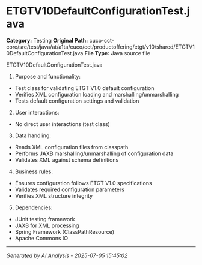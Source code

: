 # ETGTV10DefaultConfigurationTest.java

**Category:** Testing
**Original Path:** cuco-cct-core/src/test/java/at/a1ta/cuco/cct/productoffering/etgt/v10/shared/ETGTV10DefaultConfigurationTest.java
**File Type:** Java source file

ETGTV10DefaultConfigurationTest.java
1. Purpose and functionality:
- Test class for validating ETGT V1.0 default configuration
- Verifies XML configuration loading and marshalling/unmarshalling
- Tests default configuration settings and validation

2. User interactions:
- No direct user interactions (test class)

3. Data handling:
- Reads XML configuration files from classpath
- Performs JAXB marshalling/unmarshalling of configuration data
- Validates XML against schema definitions

4. Business rules:
- Ensures configuration follows ETGT V1.0 specifications
- Validates required configuration parameters
- Verifies XML structure integrity

5. Dependencies:
- JUnit testing framework
- JAXB for XML processing
- Spring Framework (ClassPathResource)
- Apache Commons IO

---
*Generated by AI Analysis - 2025-07-05 15:45:02*
